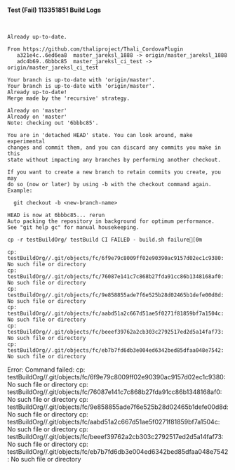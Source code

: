 #### Test (Fail) 113351851 Build Logs


```


```

```
Already up-to-date.

From https://github.com/thaliproject/Thali_CordovaPlugin
   a321e4c..6ed6ea8  master_jareksl_1888 -> origin/master_jareksl_1888
   adc4b69..6bbbc85  master_jareksl_ci_test -> origin/master_jareksl_ci_test

```

```
Your branch is up-to-date with 'origin/master'.
Your branch is up-to-date with 'origin/master'.
Already up-to-date!
Merge made by the 'recursive' strategy.

Already on 'master'
Already on 'master'
Note: checking out '6bbbc85'.

You are in 'detached HEAD' state. You can look around, make experimental
changes and commit them, and you can discard any commits you make in this
state without impacting any branches by performing another checkout.

If you want to create a new branch to retain commits you create, you may
do so (now or later) by using -b with the checkout command again. Example:

  git checkout -b <new-branch-name>

HEAD is now at 6bbbc85... rerun
Auto packing the repository in background for optimum performance.
See "git help gc" for manual housekeeping.

```

```
cp -r testBuildOrg/ testBuild CI FAILED - build.sh failure[0m

cp: testBuildOrg//.git/objects/fc/6f9e79c8009ff02e90390ac9157d02ec1c9380: No such file or directory
cp: testBuildOrg//.git/objects/fc/76087e141c7c868b27fda91cc86b1348168af0: No such file or directory
cp: testBuildOrg//.git/objects/fc/9e858855ade7f6e525b28d02465b1defe00d8d: No such file or directory
cp: testBuildOrg//.git/objects/fc/aabd51a2c667d51ae5f0271f81859bf7a1504c: No such file or directory
cp: testBuildOrg//.git/objects/fc/beeef39762a2cb303c2792517ed2d5a14faf73: No such file or directory
cp: testBuildOrg//.git/objects/fc/eb7b7fd6db3e004ed6342bed85dfaa048e7542: No such file or directory

```

Error: Command failed: cp: testBuildOrg//.git/objects/fc/6f9e79c8009ff02e90390ac9157d02ec1c9380: No such file or directory
cp: testBuildOrg//.git/objects/fc/76087e141c7c868b27fda91cc86b1348168af0: No such file or directory
cp: testBuildOrg//.git/objects/fc/9e858855ade7f6e525b28d02465b1defe00d8d: No such file or directory
cp: testBuildOrg//.git/objects/fc/aabd51a2c667d51ae5f0271f81859bf7a1504c: No such file or directory
cp: testBuildOrg//.git/objects/fc/beeef39762a2cb303c2792517ed2d5a14faf73: No such file or directory
cp: testBuildOrg//.git/objects/fc/eb7b7fd6db3e004ed6342bed85dfaa048e7542: No such file or directory

